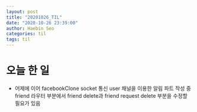 ```yaml
---
layout: post
title: "20201026_TIL"
date: "2020-10-26 23:39:00"
author: Haebin Seo
categories: til
tags: til
---
```

# 오늘 한 일
- 어제에 이어 facebookClone socket 통신 user 채널을 이용한 알림 파트 작성 중
  friend 라우터 부분에서 friend delete과 friend request delete 부분을 수정할 필요가 있음